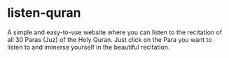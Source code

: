 # listen-quran
A simple and easy-to-use website where you can listen to the recitation of all 30 Paras (Juz) of the Holy Quran. Just click on the Para you want to listen to and immerse yourself in the beautiful recitation.
